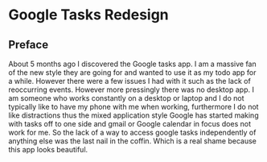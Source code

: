 # Google Tasks Redesign

## Preface
About 5 months ago I discovered the Google tasks app. I am a massive fan of the new style they are going for and wanted to use it as my todo app for a while. However there were a few issues I had with it such as the lack of reoccurring events. However more pressingly there was no desktop app. I am someone who works constantly on a desktop or laptop and I do not typically like to have my phone with me when working, furthermore I do not like distractions thus the mixed application style Google has started making with tasks off to one side and gmail or Google calendar in focus does not work for me. So the lack of a way to access google tasks independently of anything else was the last nail in the coffin. Which is a real shame because this app looks beautiful.